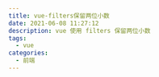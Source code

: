 ```yaml
---
title: vue-filters保留两位小数
date: 2021-06-08 11:27:12
description: vue 使用 filters 保留两位小数
tags:
  - vue
categories:
  - 前端
---
```




